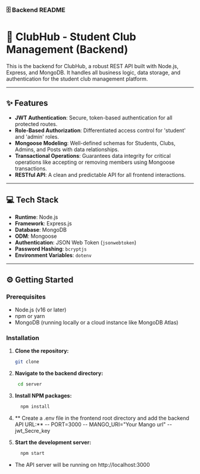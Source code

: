 ### 🗄️ Backend README



# 🔑 ClubHub - Student Club Management (Backend)

This is the backend for ClubHub, a robust REST API built with Node.js, Express, and MongoDB. It handles all business logic, data storage, and authentication for the student club management platform.

---

## ✨ Features

- **JWT Authentication**: Secure, token-based authentication for all protected routes.
- **Role-Based Authorization**: Differentiated access control for 'student' and 'admin' roles.
- **Mongoose Modeling**: Well-defined schemas for Students, Clubs, Admins, and Posts with data relationships.
- **Transactional Operations**: Guarantees data integrity for critical operations like accepting or removing members using Mongoose transactions.
- **RESTful API**: A clean and predictable API for all frontend interactions.

---

## 💻 Tech Stack

- **Runtime**: Node.js
- **Framework**: Express.js
- **Database**: MongoDB
- **ODM**: Mongoose
- **Authentication**: JSON Web Token (`jsonwebtoken`)
- **Password Hashing**: `bcryptjs`
- **Environment Variables**: `dotenv`

---

## ⚙️ Getting Started

### Prerequisites
- Node.js (v16 or later)
- npm or yarn
- MongoDB (running locally or a cloud instance like MongoDB Atlas)

### Installation

1. **Clone the repository:**
     ```sh
     git clone
2. **Navigate to the backend directory:**
   ```sh
    cd server
4. **Install NPM packages:**
   ```sh
     npm install
5. ** Create a .env file in the frontend root directory and add the backend API URL:**
    -- PORT=3000
    -- MANGO_URI="Your Mango url"
    -- jwt_Secre_key 
   
7. **Start the development server:**
   ```sh
     npm start
- The API server will be running on http://localhost:3000

